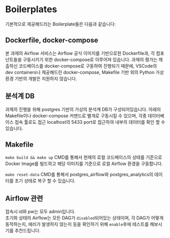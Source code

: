 # Boilerplates
기본적으로 제공해드리는 Boilerplate들은 다음과 같습니다:

## Dockerfile, docker-compose
본 과제의 Airflow 서비스는 Airflow 공식 이미지를 기반으로한 Dockerfile과, 각 컴포넌트들을 구동시키기 위한 docker-compose로 이루어져 있습니다.
과제의 평가는 제출하신 코드베이스를 docker-compose로 구동하여 진행되기 때문에, VSCode의 dev containers나 제공해드린 docker-compose, Makefile 기반 외의 Python 가상환경 기반의 개발은 지원하지 않습니다.

## 분석계 DB
과제의 진행을 위해 postgres 기반의 가상의 분석계 DB가 구성되어있습니다. 아래의 Makefile이나 docker-compose 커맨드로 별개로 구동시킬 수 있으며, 각종 데이터베이스 접속 툴로도 접근 localhost의 5433 port로 접근하여 내부의 데이터를 확인 할 수 있습니다.

## Makefile
`make build && make up` CMD를 통해서 현재의 로컬 코드베이스의 상태를 기준으로 Docker Image를 빌드하고 해당 이미지를 기준으로 로컬 Airflow 환경을 구동합니다.

`make reset-data` CMD를 통해서 postgres_airflow와 postgres_analytics의 데이터를 초기 상태로 복구 할 수 있습니다.

## Airflow 관련
접속시 id와 pw는 모두 admin입니다.  
초기화 상태의 Airflow는 모든 DAG가 `disabled`되어있는 상태이며, 각 DAG가 어떻게 동작하는지, 에러가 발생하지 않는지 등을 확인하기 위해 `enable`후에 테스트를 해보시기를 추천드립니다.

